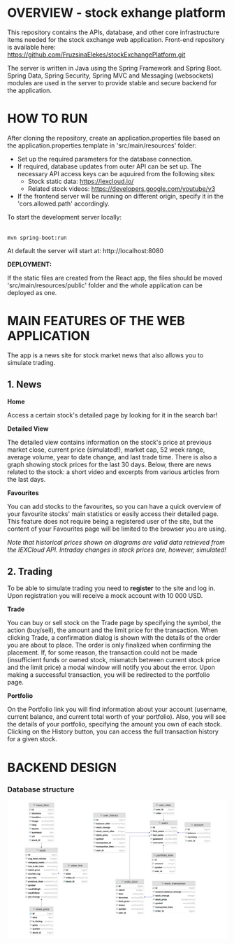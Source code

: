 # OVERVIEW - stock exhange platform
This repository contains the APIs, database, and other core infrastructure items needed for the stock exchange web application.
Front-end repository is available here: https://github.com/FruzsinaElekes/stockExchangePlatform.git

The server is written in Java using the Spring Framework and Spring Boot.
Spring Data, Spring Security, Spring MVC and Messaging (websockets) modules are used in the server to provide stable and secure backend for the application.

# HOW TO RUN

After cloning the repository, create an application.properties file based on the application.properties.template in 'src/main/resources' folder:
 - Set up the required parameters for the database connection.
 - If required, database updates from outer API can be set up. The necessary API access keys can be aquuired from the following sites:
    - Stock static data: https://iexcloud.io/
    - Related stock videos: https://developers.google.com/youtube/v3
 - If the frontend server will be running on different origin, specify it in the 'cors.allowed.path' accordingly.

To start the development server locally:
<pre><code>
mvn spring-boot:run
</code></pre>
At default the server will start at: http://localhost:8080

**DEPLOYMENT:**

If the static files are created from the React app, the files should be moved 'src/main/resources/public' folder and the whole application can be deployed as one.


# MAIN FEATURES OF THE WEB APPLICATION

The app is a news site for stock market news that also allows you to simulate trading.

## 1. News

**Home**

Access a certain stock's detailed page by looking for it in the search bar!

**Detailed View**

The detailed view contains information on the stock's price at previous market close, current price (simulated!), market cap, 52 week range, average volume, year to date change, and last trade time. There is also a graph showing stock prices for the last 30 days. Below, there are news related to the stock: a short video and excerpts from various articles from the last days.

**Favourites**

You can add stocks to the favourites, so you can have a quick overview of your favourite stocks' main statistics or easily access their detailed page. This feature does not require being a registered user of the site, but the content of your Favourites page will be limited to the browser you are using.

_Note that historical prices shown on diagrams are valid data retrieved from the IEXCloud API. Intraday changes in stock prices are, however, simulated!_

## 2. Trading

To be able to simulate trading you need to **register** to the site and log in. Upon registration you will receive a mock account with 10 000 USD.

**Trade**

You can buy or sell stock on the Trade page by specifying the symbol, the action (buy/sell), the amount and the limit price for the transaction. When clicking Trade, a confirmation dialog is shown with the details of the order you are about to place. The order is only finalized when confirming the placement. If, for some reason, the transaction could not be made (insufficient funds or owned stock, mismatch between current stock price and the limit price) a modal window will notify you about the error. Upon making a successful transaction, you will be redirected to the portfolio page.

**Portfolio**

On the Portfolio link you will find information about your account (username, current balance, and current total worth of your portfolio). Also, you will see the details of your portfolio, specifying the amount you own of each stock. Clicking on the History button, you can access the full transaction history for a given stock.

# BACKEND DESIGN

### Database structure

![detailed_view_mobile](database.png)
